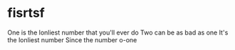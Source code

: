 # fisrtsf

One is the lonliest number that you'll ever do
Two can be as bad as one
It's the lonliest number
Since the number o-one
